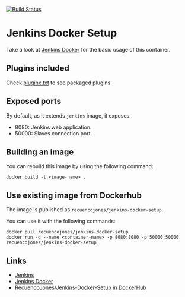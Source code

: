 [![Build Status](https://api.travis-ci.org/RecuencoJones/Jenkins-Docker-Setup.svg?branch=develop)](https://travis-ci.org/RecuencoJones/Jenkins-Docker-Setup)

# Jenkins Docker Setup

Take a look at [Jenkins Docker](https://hub.docker.com/_/jenkins/) for  the basic usage of this container.

## Plugins included

Check [pluginx.txt](./pluginx.txt) to see packaged plugins.

## Exposed ports

By default, as it extends `jenkins` image, it exposes:

- 8080: Jenkins web application.
- 50000: Slaves connection port.

## Building an image

You can rebuild this image by using the following command:

```
docker build -t <image-name> .
```

## Use existing image from Dockerhub

The image is published as `recuencojones/jenkins-docker-setup`.

You can use it with the following commands:

```
docker pull recuencojones/jenkins-docker-setup
docker run -d --name <container-name> -p 8080:8080 -p 50000:50000 recuencojones/jenkins-docker-setup
```

## Links

- [Jenkins](https://jenkins.io/)
- [Jenkins Docker](https://hub.docker.com/_/jenkins/)
- [RecuencoJones/Jenkins-Docker-Setup in DockerHub](https://hub.docker.com/r/recuencojones/jenkins-docker-setup/)

